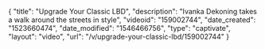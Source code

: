 {
    "title": "Upgrade Your Classic LBD",
    "description": "Ivanka Dekoning takes a walk around the streets in style",
    "videoid": "159002744",
    "date_created": "1523660474",
    "date_modified": "1546466756",
    "type": "captivate",
    "layout": "video",
    "url": "\/v\/upgrade-your-classic-lbd\/159002744"
}